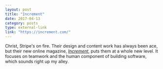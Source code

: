 ```yaml
---
layout: post
title: "Increment"
date: 2017-04-13
category: posts
type: external-link
link: "https://increment.com/"
---
```

Christ, Stripe's on fire. Their design and content work has always been ace, but their new online magazine, *[Increment](https://increment.com/)*, puts them at a whole new level. It focuses on teamwork and the human component of building software, which sounds right up my alley.
